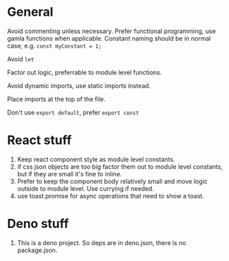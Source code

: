 # General

Avoid commenting unless necessary. Prefer functional programming, use gamla
functions when applicable. Constant naming should be in normal case, e.g.
`const myConstant = 1;`

Avoid `let`

Factor out logic, preferrable to module level functions.

Avoid dynamic imports, use static imports instead.

Place imports at the top of the file.

Don't use `export default`, prefer `export const`

# React stuff

1. Keep react component style as module level constants.
1. if css json objects are too big factor them out to module level constants,
   but if they are small it's fine to inline.
1. Prefer to keep the component body relatively small and move logic outside to
   module level. Use currying if needed.
1. use toast.promise for async operations that need to show a toast.

# Deno stuff

1. This is a deno project. So deps are in deno.json, there is no package.json.
